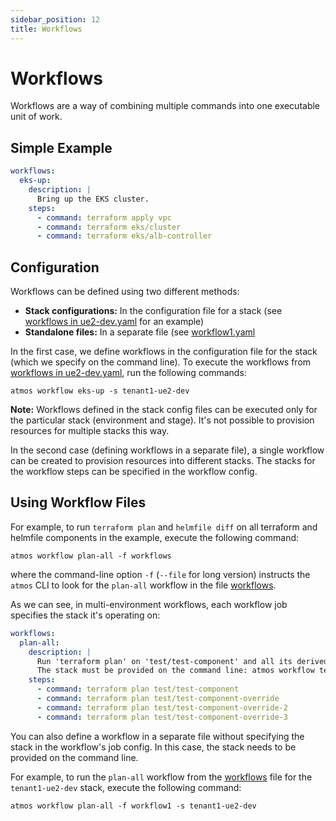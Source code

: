 ```yaml
---
sidebar_position: 12
title: Workflows
---
```


# Workflows


Workflows are a way of combining multiple commands into one executable unit of work.

## Simple Example

```yaml
workflows:
  eks-up:
    description: |
      Bring up the EKS cluster.
    steps:
      - command: terraform apply vpc
      - command: terraform eks/cluster
      - command: terraform eks/alb-controller
```

## Configuration 

Workflows can be defined using two different methods:

- **Stack configurations:** In the configuration file for a stack (see [workflows in ue2-dev.yaml](example/stacks/ue2-dev.yaml) for an example)
- **Standalone files:**  In a separate file (see [workflow1.yaml](example/stacks/workflows/workflow1.yaml)

In the first case, we define workflows in the configuration file for the stack (which we specify on the command line).
To execute the workflows from [workflows in ue2-dev.yaml](example/stacks/ue2-dev.yaml), run the following commands:

```console
atmos workflow eks-up -s tenant1-ue2-dev
```

**Note:** Workflows defined in the stack config files can be executed only for the particular stack (environment and stage). It's not possible to provision resources for multiple stacks this way.

In the second case (defining workflows in a separate file), a single workflow can be created to provision resources into different stacks. The stacks for the workflow steps can be specified in the workflow config.

## Using Workflow Files

For example, to run `terraform plan` and `helmfile diff` on all terraform and helmfile components in the example, execute the following command:

```console
atmos workflow plan-all -f workflows
```

where the command-line option `-f` (`--file` for long version) instructs the `atmos` CLI to look for the `plan-all` workflow in the file [workflows](example/stacks/workflows.yaml).

As we can see, in multi-environment workflows, each workflow job specifies the stack it's operating on:

```yaml
workflows:
  plan-all:
    description: |
      Run 'terraform plan' on 'test/test-component' and all its derived components.
      The stack must be provided on the command line: atmos workflow terraform-plan-all-test-components -f workflow1 -s <stack>
    steps:
      - command: terraform plan test/test-component
      - command: terraform plan test/test-component-override
      - command: terraform plan test/test-component-override-2
      - command: terraform plan test/test-component-override-3
```

You can also define a workflow in a separate file without specifying the stack in the workflow's job config.
In this case, the stack needs to be provided on the command line.

For example, to run the `plan-all` workflow from the [workflows](example/stacks/workflows/workflow1.yaml) file for the `tenant1-ue2-dev` stack,
execute the following command:

```console
atmos workflow plan-all -f workflow1 -s tenant1-ue2-dev
```

